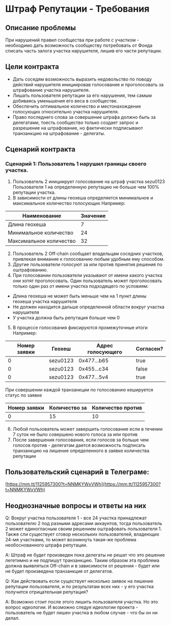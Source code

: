 # Штраф Репутации - Требования

## Описание проблемы
При нарушений правил сообщества при работе с участком - необходимо дать возможность сообществу потребовать от Фонда списать часть залога участка нарушителя, лишив его части репутации.

## Цели контракта
- Дать соседям возможность выразить недовольство по поводу действий нарушителя инициировав голосование и проголосовать за штрафование участка нарушителя.
- Лишать пользователя репутации за его нарушения, тем самым добиваясь уменьшения его веса в сообществе.
- Обеспечить оптимальное количество и местонахождение голосующих относительно участка нарушителя.
- Право последнего слова за совершение штрафа должно быть за делегатами, тоесть сообщество только создает запрос и разрешение на штрафование, но фактически подписывают транзанкцию на штрафование - делегаты.

## Сценарий контракта
### Сценарий 1: Пользователь 1 нарушил границы своего участка.
1. Пользователь 2 инициирует голосование на штраф участка sezu0123 Пользователя 1 на определенную репутацию не больше чем 100% репутации участка.
2. В зависимости от длины геохеша определяется минимальное и максимальное количество голосующих
Например:

| Наименование | Значение |
| -------- | -------- |
| Длина геохеша | 7 |
| Минимальное количество | 24 |
| Максимальное количество | 32 |

2. Пользователь 2 Off-chain сообщает владельцам соседних участков, привлекая внимание к голосованию любым удобным ему способом.
3. Другие пользователи голосуют за или против принятия решения по оштрафованию.
4. При голосовании пользователи указывают от имени какого участка они хотят проголосовать. Один пользователь может проголосовать только один раз от имени участка подходящего по условиям:
- Длина геохеша не может быть меньше чем на 1 пункт длины геохеша участка нарушителя
- Не должен находится дальше определенной области вокруг участка нарушителя
- У участка должна быть репутация больше чем 0
5. В процессе голосования фиксируются промежуточные итоги
Например:

| Номер заявки | Геохеш | Адрес голосующего | Согласен? |
| -------- | -------- | -------- | -------- |
| 0 | sezu0123 | 0x477...b65 | true |
| 0 | sezu0123 | 0x455...c34 | false |
| 0 | sezu0123 | 0x477...5v4 | true |

При совершении каждой транзанкции по голосованию кешируется статус по заявке

| Номер заявки | Количество за | Количество против |
| -------- | -------- | -------- |
| 0 | 15 | 10 |
6. Любой пользователь может завершить голосование если в течении 7 суток не было совершено нового голоса за или против
7. После завершения голосования, если голосов за больше чем голосов против - делегатам дается возможность подписать транзанкцию на лишение определенного в заявке количества репутации

## Пользовательский сценарий в Телеграме:
[https://mm.tt/1125957300?t=NNMKYWxVWh](https://mm.tt/1125957300?t=NNMKYWxVWh)

## Неоднозначные вопросы и ответы на них
Q: Вокруг участка пользователя 1 - все 24 участка принадлежат пользователю 2 под разными адресами аккаунтов, тогда пользователь 2 может единогласным своим решением оштрафовать пользователя 1. Также сли существует сговор нескольких пользователей, владеющих 24-мя участками, то может возникнуть такая-же проблема необоснованного штрафа репутации.

A: Штраф не будет произведен пока делегаты не решат что это решение легетимно и не подпишут транзанкцию. Таким образом эта проблема должна выявляться Off-chain и в зависимости от решения - будет или не будет произведена транзанкция от делегатов.

Q: Как действовать если существует несколько заявок на лишение репутации пользователя, и по результатам всех них - у его участка получится отрицательная репутация?

A: Возможно стоит после этого лишить пользователя участка. Но это вопрос идеологии. И возможно следуя идеологии проекта - пользователь не будет лишен участка в любом случае - что бы он ни делал.